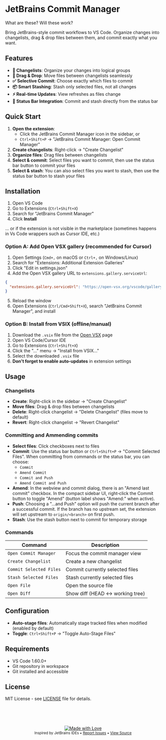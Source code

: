 # JetBrains Commit Manager

What are these? Will these work?

Bring JetBrains-style commit workflows to VS Code. Organize changes into changelists, drag & drop files between them, and commit exactly what you want.

## Features

- **🎯 Changelists**: Organize your changes into logical groups
- **🔄 Drag & Drop**: Move files between changelists seamlessly
- **✅ Selective Commit**: Choose exactly which files to commit
- **📦 Smart Stashing**: Stash only selected files, not all changes
- **⚡ Real-time Updates**: View refreshes as files change
- **🎨 Status Bar Integration**: Commit and stash directly from the status bar

## Quick Start

1. **Open the extension**:
   - Click the JetBrains Commit Manager icon in the sidebar, or
   - `Ctrl+Shift+P` → "JetBrains Commit Manager: Open Commit Manager"
2. **Create changelists**: Right-click → "Create Changelist"
3. **Organize files**: Drag files between changelists
4. **Select & commit**: Select files you want to commit, then use the status bar button to commit your files
5. **Select & stash**: You can also select files you want to stash, then use the status bar button to stash your files

## Installation

1. Open VS Code
2. Go to Extensions (`Ctrl+Shift+X`)
3. Search for "JetBrains Commit Manager"
4. Click **Install**

... or if the extension is not visible in the marketplace (sometimes happens in Vs Code wrappers such as Cursor IDE, etc.)

### Option A: Add Open VSX gallery (recommended for Cursor)

1. Open Settings (`Cmd+,` on macOS or `Ctrl+,` on Windows/Linux)
2. Search for "Extensions: Additional Extension Galleries"
3. Click "Edit in settings.json"
4. Add the Open VSX gallery URL to `extensions.gallery.serviceUrl`:

```json
{
  "extensions.gallery.serviceUrl": "https://open-vsx.org/vscode/gallery"
}
```

5. Reload the window
6. Open Extensions (`Ctrl/Cmd+Shift+X`), search "JetBrains Commit Manager", and install

### Option B: Install from VSIX (offline/manual)

1. Download the `.vsix` file from the [Open VSX](https://open-vsx.org/extension/monishkumarv/jetbrains-commit-manager) page
2. Open VS Code/Cursor IDE
3. Go to Extensions (`Ctrl+Shift+X`)
4. Click the "..." menu → "Install from VSIX..."
5. Select the downloaded `.vsix` file
6. **Don't forget to enable auto-updates** in extension settings

## Usage

### Changelists

- **Create**: Right-click in the sidebar → "Create Changelist"
- **Move files**: Drag & drop files between changelists
- **Delete**: Right-click changelist → "Delete Changelist" (files move to default)
- **Revert**: Right-click changelist → "Revert Changelist"

### Committing and Ammending commits

- **Select files**: Click checkboxes next to files
- **Commit**: Use the status bar button or `Ctrl+Shift+P` → "Commit Selected Files". When committing from commands or the status bar, you can choose:
  - `Commit`
  - `Amend Commit`
  - `Commit and Push`
  - `Amend Commit and Push`
- **Amend**: In the webview and commit dialog, there is an "Amend last commit" checkbox. In the compact sidebar UI, right‑click the Commit button to toggle "Amend" (button label shows "Amend:" when active).
- **Push**: Choosing a "…and Push" option will push the current branch after a successful commit. If the branch has no upstream set, the extension will set upstream to `origin/<branch>` on first push.
- **Stash**: Use the stash button next to commit for temporary storage

### Commands

| Command                 | Description                     |
| ----------------------- | ------------------------------- |
| `Open Commit Manager`   | Focus the commit manager view   |
| `Create Changelist`     | Create a new changelist         |
| `Commit Selected Files` | Commit currently selected files |
| `Stash Selected Files`  | Stash currently selected files  |
| `Open File`             | Open the source file            |
| `Open Diff`             | Show diff (HEAD ↔ working tree) |

## Configuration

- **Auto-stage files**: Automatically stage tracked files when modified (enabled by default)
- **Toggle**: `Ctrl+Shift+P` → "Toggle Auto-Stage Files"

## Requirements

- VS Code 1.60.0+
- Git repository in workspace
- Git installed and accessible

## License

MIT License - see [LICENSE](LICENSE) file for details.

<br /><br /><br />

<p align="center">
  <a href="https://github.com/monishkumarv/jetbrains-commit-manager">
    <img src="https://img.shields.io/badge/Built%20with-%E2%9D%A4%EF%B8%8F-blue" alt="Made with Love" />
  </a>
  <br />
  <sub>
    Inspired by JetBrains IDEs • 
    <a href="https://github.com/monishkumarv/jetbrains-commit-manager/issues">Report Issues</a> • 
    <a href="https://github.com/monishkumarv/jetbrains-commit-manager">View Source</a>
  </sub>
</p>
